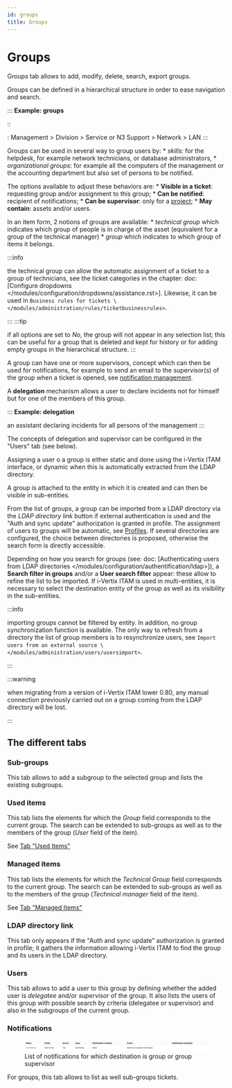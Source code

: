 ```yaml
---
id: groups
title: Groups
---
```


# Groups

Groups tab allows to add, modify, delete, search, export groups.

Groups can be defined in a hierarchical structure in order to ease
navigation and search.

::: 
**Example: groups**

::

:   Management \> Division \> Service or N3 Support \> Network \> LAN
:::

Groups can be used in several way to group users by: \* *skills*: for
the helpdesk, for example network technicians, or database
administrators, \* *organizational groups*: for example all the
computers of the management or the accounting department but also set of
persons to be notified.

The options available to adjust these behaviors are: \* **Visible in a
ticket**: requesting group and/or assignment to this group; \* **Can be
notified**: recipient of notifications; \* **Can be supervisor**: only
for a [project](/asset-management/modules/tools/projects);
\* **May contain**: assets and/or users.

In an item form, 2 notions of groups are available: \* *technical group*
which indicates which group of people is in charge of the asset
(equivalent for a group of the technical manager) \* *group* which
indicates to which group of items it belongs.

:::info

the technical group can allow the automatic assignment of a ticket to
a group of technicians, see the ticket categories in the chapter: doc:
[Configure dropdowns
\</modules/configuration/dropdowns/assistance.rst\>].
Likewise, it can be used in
`Business rules for tickets \</modules/administration/rules/ticketbusinessrules>`.

:::
:::tip

if all options are set to *No*, the group will not appear in any
selection list; this can be useful for a group that is deleted and kept
for history or for adding empty groups in the hierarchical structure.
:::

A group can have one or more supervisors, concept which can then be used
for notifications, for example to send an email to the supervisor(s) of
the group when a ticket is opened, see
[notification management](configure_notifications).

A **delegation** mechanism allows a user to declare incidents not for
himself but for one of the members of this group.

::: 
**Example: delegation**

an assistant declaring incidents for all persons of the management
:::

The concepts of delegation and supervisor can be configured in the
"Users" tab (see below).

Assigning a user o a group is either static and done using the i-Vertix ITAM
interface, or dynamic when this is automatically extracted from the LDAP
directory.

A group is attached to the entity in which it is created and can then be
visible in sub-entities.

From the list of groups, a group can be imported from a LDAP directory
via the *LDAP directory link* button if external authentication is used
and the "Auth and sync update" authorization is granted in profile.
The assignment of users to groups will be automatic, see
[Profiles](/asset-management/modules/administration/profiles/profiles). If several directories are configured, the choice between
directories is proposed, otherwise the search form is directly
accessible.

Depending on how you search for groups (see: doc: [Authenticating users
from LDAP directories
\</modules/configuration/authentification/ldap\>]), a
**Search filter in groups** and/or a **User search filter** appear:
these allow to refine the list to be imported. If i-Vertix ITAM is used in
multi-entities, it is necessary to select the destination entity of the
group as well as its visibility in the sub-entities.

:::info

importing groups cannot be filtered by entity. In addition, no group
synchronization function is available. The only way to refresh from a
directory the list of group members is to resynchronize users, see
`Import users from an external source \</modules/administration/users/usersimport>`.

:::

:::warning

when migrating from a version of i-Vertix ITAM lower 0.80, any manual
connection previously carried out on a group coming from the LDAP
directory will be lost.

:::

## The different tabs

### Sub-groups

This tab allows to add a subgroup to the selected group and lists the
existing subgroups.

### Used items

This tab lists the elements for which the *Group* field corresponds to
the current group. The search can be extended to sub-groups as well as
to the members of the group (*User* field of the item).

See
[Tab "Used Items"](/asset-management/Les_différents_onglets/Onglet_Eléments)

### Managed items

This tab lists the elements for which the *Technical Group* field
corresponds to the current group. The search can be extended to
sub-groups as well as to the members of the group (*Technical manager*
field of the item).

See
[Tab "Managed Items"](/asset-management/Les_différents_onglets/Onglet_Eléments)

### LDAP directory link

This tab only appears if the "Auth and sync update" authorization is
granted in profile; it gathers the information allowing i-Vertix ITAM to find the
group and its users in the LDAP directory.

### Users

This tab allows to add a user to this group by defining whether the
added user is *delegatee* and/or *supervisor* of the group. It also
lists the users of this group with possible search by criteria
(delegatee or supervisor) and also in the subgroups of the current
group.

### Notifications

<figure class="align-center">
<img src="images/notifGroup.png" alt="images/notifGroup.png" />
<figcaption>List of notifications for which destination is group or
group supervisor</figcaption>
</figure>

For groups, this tab allows to list as well sub-groups tickets.
